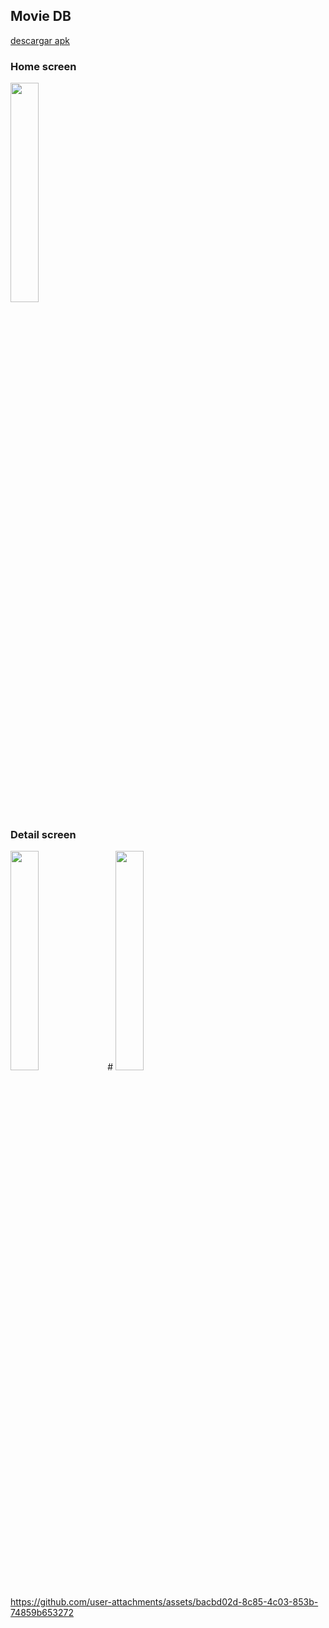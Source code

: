 ## Movie DB

[descargar apk](https://github.com/mica-reyes/MovieDB/blob/main/app-release.apk)

### Home screen
<img src=https://github.com/user-attachments/assets/7938dcd6-6d1e-4ea0-b9bb-b9beb7df3fb7 width=30% height=30%> 

### Detail screen
<img src= https://github.com/user-attachments/assets/771a2a8c-fd93-40db-89e3-1a0bce57fe96 width=30% height=30%> 
#

<img src=https://github.com/user-attachments/assets/ada11264-f1be-47e0-b3dc-75d271bd2a4d width=30% height=30%> 

### 
https://github.com/user-attachments/assets/bacbd02d-8c85-4c03-853b-74859b653272

